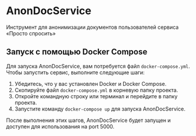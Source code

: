 # AnonDocService
Инструмент для анонимизации документов пользователей сервиса «Просто спросить»

## Запуск с помощью Docker Compose
Для запуска AnonDocService, вам потребуется файл `docker-compose.yml`. Чтобы запустить сервис, выполните следующие шаги:

1. Убедитесь, что у вас установлен Docker и Docker Compose.
2. Скопируйте файл `docker-compose.yml` в корневую папку проекта.
3. Откройте командную строку или терминал и перейдите в папку проекта.
4. Запустите команду `docker-compose up` для запуска AnonDocService.

После выполнения этих шагов, AnonDocService будет запущен и доступен для использования на port 5000.

